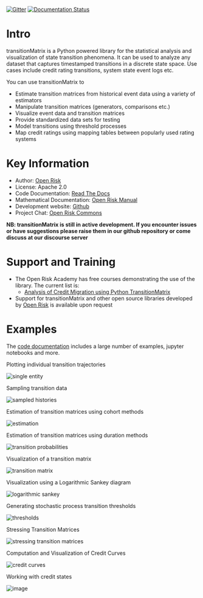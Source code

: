[![Gitter](https://badges.gitter.im/open-risk/transitionMatrix.svg)](https://gitter.im/open-risk/transitionMatrix?utm_source=badge&utm_medium=badge&utm_campaign=pr-badge)
[![Documentation Status](https://readthedocs.org/projects/transitionmatrix/badge/?version=latest)](https://transitionmatrix.readthedocs.io/en/latest/?badge=latest)

Intro
=========================
transitionMatrix is a Python powered library for the statistical analysis and visualization of state transition phenomena. It can be used to analyze any dataset that captures timestamped transitions in a discrete state space. Use cases include credit rating transitions, system state event logs etc. 

You can use transitionMatrix to

- Estimate transition matrices from historical event data using a variety of estimators
- Manipulate transition matrices (generators, comparisons etc.)
- Visualize event data and transition matrices
- Provide standardized data sets for testing
- Model transitions using threshold processes
- Map credit ratings using mapping tables between popularly used rating systems 

Key Information
================

* Author: [Open Risk](http://www.openriskmanagement.com)
* License: Apache 2.0
* Code Documentation: [Read The Docs](https://transitionmatrix.readthedocs.io/en/latest/index.html)
* Mathematical Documentation: [Open Risk Manual](https://www.openriskmanual.org/wiki/Transition_Matrix)
* Development website: [Github](https://github.com/open-risk/transitionMatrix)
* Project Chat: [Open Risk Commons](https://www.openriskcommons.org/c/open-source/transitionmatrix/15)

**NB: transitionMatrix is still in active development. If you encounter issues or have suggestions please raise them in our github repository or come discuss at our discourse server**

Support and Training
=========================

* The Open Risk Academy has free courses demonstrating the use of the library. The current list is: 
    * [Analysis of Credit Migration using Python TransitionMatrix](https://www.openriskacademy.com/course/view.php?id=38)
* Support for transitionMatrix and other open source libraries developed by [Open Risk](https://www.openriskmanagement.com) is available upon request


Examples
========

The [code documentation](https://transitionmatrix.readthedocs.io/en/latest/index.html) includes a large number of examples, jupyter notebooks and more. 


Plotting individual transition trajectories

![single entity](examples/single_entity.png)

Sampling transition data

![sampled histories](examples/sampled_histories.png)

Estimation of transition matrices using cohort methods

![estimation](examples/estimation.png)

Estimation of transition matrices using duration methods

![transition probabilities](examples/transition_probabilities.png)

Visualization of a transition matrix

![transition matrix](examples/TransitionMatrix.png)

Visualization using a Logarithmic Sankey diagram

![logarithmic sankey](examples/sankey.png)

Generating stochastic process transition thresholds

![thresholds](../portfolioAnalytics/examples/Thresholds.png)

Stressing Transition Matrices

![stressing transition matrices](../portfolioAnalytics/examples/stressed_density.png)

Computation and Visualization of Credit Curves

![credit curves](examples/credit_curves.png)

Working with credit states

![image](examples/scale_conversions.png)

